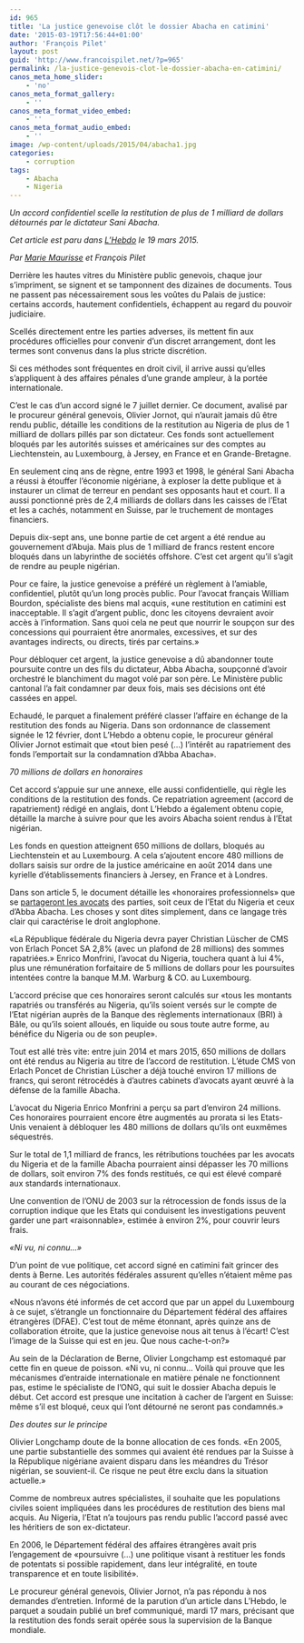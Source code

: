 ```yaml
---
id: 965
title: 'La justice genevoise clôt le dossier Abacha en catimini'
date: '2015-03-19T17:56:44+01:00'
author: 'François Pilet'
layout: post
guid: 'http://www.francoispilet.net/?p=965'
permalink: /la-justice-genevois-clot-le-dossier-abacha-en-catimini/
canos_meta_home_slider:
    - 'no'
canos_meta_format_gallery:
    - ''
canos_meta_format_video_embed:
    - ''
canos_meta_format_audio_embed:
    - ''
image: /wp-content/uploads/2015/04/abacha1.jpg
categories:
    - corruption
tags:
    - Abacha
    - Nigeria
---
```


*Un accord confidentiel scelle la restitution de plus de 1 milliard de dollars détournés par le dictateur Sani Abacha.*

*Cet article est paru dans [L’Hebdo](http://www.hebdo.ch/les-blogs/la-r%C3%A9daction-en-ligne/la-justice-genevoise-cl%C3%B4t-l%E2%80%99affaire-abacha-en-catimini) le 19 mars 2015.*

*Par [Marie Maurisse](http://mariemaurisse.net/) et François Pilet*

Derrière les hautes vitres du Ministère public genevois, chaque jour s’impriment, se signent et se tamponnent des dizaines de documents. Tous ne passent pas nécessairement sous les voûtes du Palais de justice: certains accords, hautement confidentiels, échappent au regard du pouvoir judiciaire.

Scellés directement entre les parties adverses, ils mettent fin aux procédures officielles pour convenir d’un discret arrangement, dont les termes sont convenus dans la plus stricte discrétion.

Si ces méthodes sont fréquentes en droit civil, il arrive aussi qu’elles s’appliquent à des affaires pénales d’une grande ampleur, à la portée internationale.

C’est le cas d’un accord signé le 7 juillet dernier. Ce document, avalisé par le procureur général genevois, Olivier Jornot, qui n’aurait jamais dû être rendu public, détaille les conditions de la restitution au Nigeria de plus de 1 milliard de dollars pillés par son dictateur. Ces fonds sont actuellement bloqués par les autorités suisses et américaines sur des comptes au Liechtenstein, au Luxembourg, à Jersey, en France et en Grande-Bretagne.

En seulement cinq ans de règne, entre 1993 et 1998, le général Sani Abacha a réussi à étouffer l’économie nigériane, à exploser la dette publique et à instaurer un climat de terreur en pendant ses opposants haut et court. Il a aussi ponctionné près de 2,4 milliards de dollars dans les caisses de l’Etat et les a cachés, notamment en Suisse, par le truchement de montages financiers.

Depuis dix-sept ans, une bonne partie de cet argent a été rendue au gouvernement d’Abuja. Mais plus de 1 milliard de francs restent encore bloqués dans un labyrinthe de sociétés offshore. C’est cet argent qu’il s’agit de rendre au peuple nigérian.

Pour ce faire, la justice genevoise a préféré un règlement à l’amiable, confidentiel, plutôt qu’un long procès public. Pour l’avocat français William Bourdon, spécialiste des biens mal acquis, «une restitution en catimini est inacceptable. Il s’agit d’argent public, donc les citoyens devraient avoir accès à l’information. Sans quoi cela ne peut que nourrir le soupçon sur des concessions qui pourraient être anormales, excessives, et sur des avantages indirects, ou directs, tirés par certains.»

Pour débloquer cet argent, la justice genevoise a dû abandonner toute poursuite contre un des fils du dictateur, Abba Abacha, soupçonné d’avoir orchestré le blanchiment du magot volé par son père. Le Ministère public cantonal l’a fait condamner par deux fois, mais ses décisions ont été cassées en appel.

Echaudé, le parquet a finalement préféré classer l’affaire en échange de la restitution des fonds au Nigeria. Dans son ordonnance de classement signée le 12 février, dont L’Hebdo a obtenu copie, le procureur général Olivier Jornot estimait que «tout bien pesé (…) l’intérêt au rapatriement des fonds l’emportait sur la condamnation d’Abba Abacha».

*70 millions de dollars en honoraires*

Cet accord s’appuie sur une annexe, elle aussi confidentielle, qui règle les conditions de la restitution des fonds. Ce repatriation agreement (accord de rapatriement) rédigé en anglais, dont L’Hebdo a également obtenu copie, détaille la marche à suivre pour que les avoirs Abacha soient rendus à l’Etat nigérian.

Les fonds en question atteignent 650 millions de dollars, bloqués au Liechtenstein et au Luxembourg. A cela s’ajoutent encore 480 millions de dollars saisis sur ordre de la justice américaine en août 2014 dans une kyrielle d’établissements financiers à Jersey, en France et à Londres.

Dans son article 5, le document détaille les «honoraires professionnels» que se [partageront les avocats](http://www.francoispilet.net/fonds-abacha-le-pactole-des-avocats/) des parties, soit ceux de l’Etat du Nigeria et ceux d’Abba Abacha. Les choses y sont dites simplement, dans ce langage très clair qui caractérise le droit anglophone.

«La République fédérale du Nigeria devra payer Christian Lüscher de CMS von Erlach Poncet SA 2,8% (avec un plafond de 28 millions) des sommes rapatriées.» Enrico Monfrini, l’avocat du Nigeria, touchera quant à lui 4%, plus une rémunération forfaitaire de 5 millions de dollars pour les poursuites intentées contre la banque M.M. Warburg &amp; CO. au Luxembourg.

L’accord précise que ces honoraires seront calculés sur «tous les montants rapatriés ou transférés au Nigeria, qu’ils soient versés sur le compte de l’Etat nigérian auprès de la Banque des règlements internationaux (BRI) à Bâle, ou qu’ils soient alloués, en liquide ou sous toute autre forme, au bénéfice du Nigeria ou de son peuple».

Tout est allé très vite: entre juin 2014 et mars 2015, 650 millions de dollars ont été rendus au Nigeria au titre de l’accord de restitution. L’étude CMS von Erlach Poncet de Christian Lüscher a déjà touché environ 17 millions de francs, qui seront rétrocédés à d’autres cabinets d’avocats ayant œuvré à la défense de la famille Abacha.

L’avocat du Nigeria Enrico Monfrini a perçu sa part d’environ 24 millions. Ces honoraires pourraient encore être augmentés au prorata si les Etats-Unis venaient à débloquer les 480 millions de dollars qu’ils ont euxmêmes séquestrés.

Sur le total de 1,1 milliard de francs, les rétributions touchées par les avocats du Nigeria et de la famille Abacha pourraient ainsi dépasser les 70 millions de dollars, soit environ 7% des fonds restitués, ce qui est élevé comparé aux standards internationaux.

Une convention de l’ONU de 2003 sur la rétrocession de fonds issus de la corruption indique que les Etats qui conduisent les investigations peuvent garder une part «raisonnable», estimée à environ 2%, pour couvrir leurs frais.

*«Ni vu, ni connu…»*

D’un point de vue politique, cet accord signé en catimini fait grincer des dents à Berne. Les autorités fédérales assurent qu’elles n’étaient même pas au courant de ces négociations.

«Nous n’avons été informés de cet accord que par un appel du Luxembourg à ce sujet, s’étrangle un fonctionnaire du Département fédéral des affaires étrangères (DFAE). C’est tout de même étonnant, après quinze ans de collaboration étroite, que la justice genevoise nous ait tenus à l’écart! C’est l’image de la Suisse qui est en jeu. Que nous cache-t-on?»

Au sein de la Déclaration de Berne, Olivier Longchamp est estomaqué par cette fin en queue de poisson. «Ni vu, ni connu… Voilà qui prouve que les mécanismes d’entraide internationale en matière pénale ne fonctionnent pas, estime le spécialiste de l’ONG, qui suit le dossier Abacha depuis le début. Cet accord est presque une incitation à cacher de l’argent en Suisse: même s’il est bloqué, ceux qui l’ont détourné ne seront pas condamnés.»

*Des doutes sur le principe*

Olivier Longchamp doute de la bonne allocation de ces fonds. «En 2005, une partie substantielle des sommes qui avaient été rendues par la Suisse à la République nigériane avaient disparu dans les méandres du Trésor nigérian, se souvient-il. Ce risque ne peut être exclu dans la situation actuelle.»

Comme de nombreux autres spécialistes, il souhaite que les populations civiles soient impliquées dans les procédures de restitution des biens mal acquis. Au Nigeria, l’Etat n’a toujours pas rendu public l’accord passé avec les héritiers de son ex-dictateur.

En 2006, le Département fédéral des affaires étrangères avait pris l’engagement de «poursuivre (…) une politique visant à restituer les fonds de potentats si possible rapidement, dans leur intégralité, en toute transparence et en toute lisibilité».

Le procureur général genevois, Olivier Jornot, n’a pas répondu à nos demandes d’entretien. Informé de la parution d’un article dans L’Hebdo, le parquet a soudain publié un bref communiqué, mardi 17 mars, précisant que la restitution des fonds serait opérée sous la supervision de la Banque mondiale.